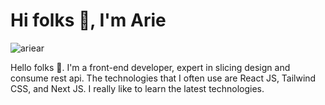 <h1>Hi folks 👋, I'm Arie</h1>
<p align="left"> <img src="https://komarev.com/ghpvc/?username=ariear&label=Profile%20views&color=0e75b6&style=flat" alt="ariear" /> </p>
Hello folks 👏. I'm a front-end developer, expert in slicing design and consume rest api. The technologies that I often use are React JS, Tailwind CSS, and Next JS. I really like to learn the latest technologies.
